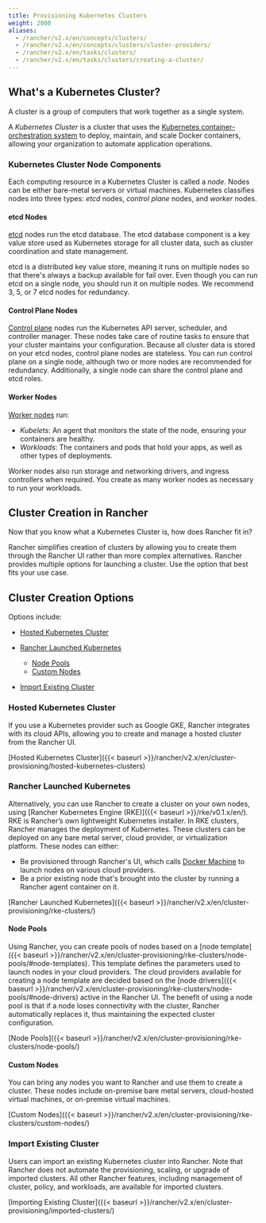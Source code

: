 ```yaml
---
title: Provisioning Kubernetes Clusters
weight: 2000
aliases:
  - /rancher/v2.x/en/concepts/clusters/
  - /rancher/v2.x/en/concepts/clusters/cluster-providers/
  - /rancher/v2.x/en/tasks/clusters/
  - /rancher/v2.x/en/tasks/clusters/creating-a-cluster/
---
```


## What's a Kubernetes Cluster?

A cluster is a group of computers that work together as a single system.

A _Kubernetes Cluster_ is a cluster that uses the [Kubernetes container-orchestration system](https://kubernetes.io/) to deploy, maintain, and scale Docker containers, allowing your organization to automate application operations.

### Kubernetes Cluster Node Components

Each computing resource in a Kubernetes Cluster is called a _node_. Nodes can be either bare-metal servers or virtual machines. Kubernetes classifies nodes into three types: _etcd_ nodes, _control plane_ nodes, and _worker_ nodes.

#### etcd Nodes 

[etcd](https://kubernetes.io/docs/concepts/overview/components/#etcd) nodes run the etcd database. The etcd database component is a key value store used as Kubernetes storage for all cluster data, such as cluster coordination and state management.

etcd is a distributed key value store, meaning it runs on multiple nodes so that there's always a backup available for fail over. Even though you can run etcd on a single node, you should run it on multiple nodes. We recommend 3, 5, or 7 etcd nodes for redundancy.

#### Control Plane Nodes

[Control plane](https://kubernetes.io/docs/concepts/#kubernetes-control-plane) nodes run the Kubernetes API server, scheduler, and controller manager. These nodes take care of routine tasks to ensure that your cluster maintains your configuration. Because all cluster data is stored on your etcd nodes, control plane nodes are stateless. You can run control plane on a single node, although two or more nodes are recommended for redundancy. Additionally, a single node can share the control plane and etcd roles.

#### Worker Nodes

[Worker nodes](https://kubernetes.io/docs/concepts/architecture/nodes/) run:

- _Kubelets_: An agent that monitors the state of the node, ensuring your containers are healthy.
- _Workloads_: The containers and pods that hold your apps, as well as other types of deployments.

Worker nodes also run storage and networking drivers, and ingress controllers when required. You create as many worker nodes as necessary to run your workloads.

## Cluster Creation in Rancher

Now that you know what a Kubernetes Cluster is, how does Rancher fit in?

Rancher simplifies creation of clusters by allowing you to create them through the Rancher UI rather than more complex alternatives. Rancher provides multiple options for launching a cluster. Use the option that best fits your use case.

## Cluster Creation Options

Options include:

<!-- TOC -->

- [Hosted Kubernetes Cluster](#hosted-kubernetes-cluster)
- [Rancher Launched Kubernetes](#rancher-launched-kubernetes)

    - [Node Pools](#node-pools)
    - [Custom Nodes](#custom-nodes)
- [Import Existing Cluster](#import-existing-cluster)

<!-- /TOC -->

### Hosted Kubernetes Cluster

If you use a Kubernetes provider such as Google GKE, Rancher integrates with its cloud APIs, allowing you to create and manage a hosted cluster from the Rancher UI.

[Hosted Kubernetes Cluster]({{< baseurl >}}/rancher/v2.x/en/cluster-provisioning/hosted-kubernetes-clusters)

### Rancher Launched Kubernetes

Alternatively, you can use Rancher to create a cluster on your own nodes, using [Rancher Kubernetes Engine (RKE)]({{< baseurl >}}/rke/v0.1.x/en/). RKE is Rancher’s own lightweight Kubernetes installer. In RKE clusters, Rancher manages the deployment of Kubernetes. These clusters can be deployed on any bare metal server, cloud provider, or virtualization platform. These nodes can either:

- Be provisioned through Rancher's UI, which calls [Docker Machine](https://docs.docker.com/machine/) to launch nodes on various cloud providers.
- Be a prior existing node that's brought into the cluster by running a Rancher agent container on it.

[Rancher Launched Kubernetes]({{< baseurl >}}/rancher/v2.x/en/cluster-provisioning/rke-clusters/)

#### Node Pools

Using Rancher, you can create pools of nodes based on a [node template]({{< baseurl >}}/rancher/v2.x/en/cluster-provisioning/rke-clusters/node-pools/#node-templates). This template defines the parameters used to launch nodes in your cloud providers. The cloud providers available for creating a node template are decided based on the [node drivers]({{< baseurl >}}/rancher/v2.x/en/cluster-provisioning/rke-clusters/node-pools/#node-drivers) active in the Rancher UI. The benefit of using a node pool is that if a node loses connectivity with the cluster, Rancher automatically replaces it, thus maintaining the expected cluster configuration.

[Node Pools]({{< baseurl >}}/rancher/v2.x/en/cluster-provisioning/rke-clusters/node-pools/)

#### Custom Nodes

You can bring any nodes you want to Rancher and use them to create a cluster. These nodes include on-premise bare metal servers, cloud-hosted virtual machines, or on-premise virtual machines.

[Custom Nodes]({{< baseurl >}}/rancher/v2.x/en/cluster-provisioning/rke-clusters/custom-nodes/)

### Import Existing Cluster

Users can import an existing Kubernetes cluster into Rancher. Note that Rancher does not automate the provisioning, scaling, or upgrade of imported clusters. All other Rancher features, including management of cluster, policy, and workloads, are available for imported clusters.

[Importing Existing Cluster]({{< baseurl >}}/rancher/v2.x/en/cluster-provisioning/imported-clusters/)
